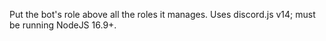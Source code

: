 Put the bot's role above all the roles it manages.
Uses discord.js v14; must be running NodeJS 16.9+.